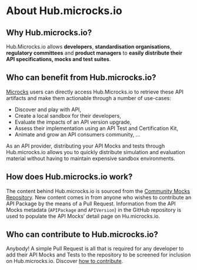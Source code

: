 # About Hub.microcks.io

## Why Hub.microcks.io?

Hub.Microcks.io allows **developers**, **standardisation organisations**, **regulatory committees** and **product managers** to **easily distribute their API specifications, mocks and test suites**. 

## Who can benefit from Hub.microcks.io?

[Microcks](https://microcks.io) users can directly access Hub.Microcks.io to retrieve these API artifacts and make them actionable through a number of use-cases:

* Discover and play with API,
* Create a local sandbox for their developers,
* Evaluate the impacts of an API version upgrade,
* Assess their implementation using an API Test and Certification Kit,
* Animate and grow an API consumers community, ...

As an API provider, distributing your API Mocks and tests through Hub.microcks.io allows you to quickly distribute simulation and evaluation material without having to maintain expensive sandbox environments.

## How does Hub.microcks.io work?

The content behind Hub.microcks.io is sourced from the [Community Mocks Repository](https://github.com/microcks/community-mocks). New content comes in from anyone who wishes to contribute an API Package by the means of a Pull Request. Information from the API Mocks metadata (`APIPackage` and `APIVersion`) in the GitHub repository is used to populate the API Mocks’ detail page on Hu.microcks.io.

## Who can contribute to Hub.microcks.io?

Anybody! A simple Pull Request is all that is required for any developer to add their API Mocks and Tests to the repository to be screened for inclusion on Hub.microcks.io. Discover [how to contribute](/doc/how-to-contribute).